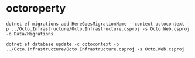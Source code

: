 # octoroperty
```dotnet ef migrations add HereGoesMigrationName --context octocontext -p ../Octo.Infrastructure/Octo.Infrastructure.csproj -s Octo.Web.csproj -o Data/Migrations```

```dotnet ef database update -c octocontext -p ../Octo.Infrastructure/Octo.Infrastructure.csproj -s Octo.Web.csproj```